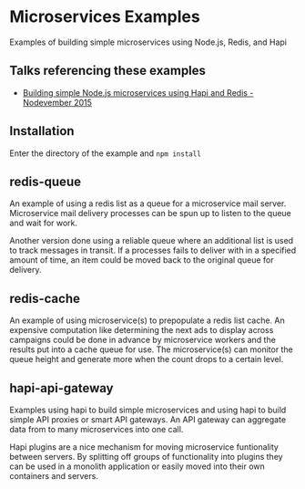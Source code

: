 # Microservices Examples

Examples of building simple microservices using Node.js, Redis, and Hapi

## Talks referencing these examples

 - [Building simple Node.js microservices using Hapi and Redis - Nodevember 2015](http://codewinds.com/nc2015)

## Installation

Enter the directory of the example and `npm install`

## redis-queue

An example of using a redis list as a queue for a microservice mail server. Microservice mail delivery processes can be spun up to listen to the queue and wait for work.

Another version done using a reliable queue where an additional list is used to track messages in transit. If a processes fails to deliver with in a specified amount of time, an item could be moved back to the original queue for delivery.

## redis-cache

An example of using microservice(s) to prepopulate a redis list cache. An expensive computation like determining the next ads to display across campaigns could be done in advance by microservice workers and the results put into a cache queue for use. The microservice(s) can monitor the queue height and generate more when the count drops to a certain level.

## hapi-api-gateway

Examples using hapi to build simple microservices and using hapi to build simple API proxies or smart API gateways. An API gateway can aggregate data from to many microservices into one call.

Hapi plugins are a nice mechanism for moving microservice funtionality between servers. By splitting off groups of functionality into plugins they can be used in a monolith application or easily moved into their own containers and servers.
